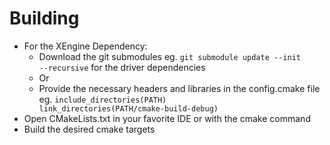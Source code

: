 # Building
- For the XEngine Dependency:
  - Download the git submodules eg. <code>git submodule update --init --recursive</code> for the driver dependencies
  - Or
  - Provide the necessary headers and libraries in the config.cmake file eg. <code>include_directories(PATH) link_directories(PATH/cmake-build-debug)</code>
- Open CMakeLists.txt in your favorite IDE or with the cmake command
- Build the desired cmake targets
